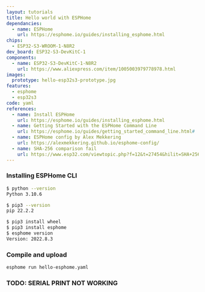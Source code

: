 ```yaml
---
layout: tutorials
title: Hello world with ESPHome
dependancies:
  - name: ESPHome
    url: https://esphome.io/guides/installing_esphome.html
chips:
  - ESP32-S3-WROOM-1-N8R2
dev_board: ESP32-S3-DevKitC-1
components:
  - name: ESP32-S3-DevKitC-1-N8R2
    url: https://www.aliexpress.com/item/1005003979778978.html
images:
  prototype: hello-esp32s3-prototype.jpg
features:
  - esphome
  - esp32s3
code: yaml
references:
  - name: Install ESPHome
    url: https://esphome.io/guides/installing_esphome.html
  - name: Getting Started with the ESPHome Command Line
    url: https://esphome.io/guides/getting_started_command_line.html#
  - name: ESPHome config by Alex Mekkering
    url: https://alexmekkering.github.io/esphome-config/
  - name: SHA-256 comparison fail
    url: https://www.esp32.com/viewtopic.php?f=12&t=27454&hilit=SHA+256+comparison+failed
---
```


### Installing ESPHome CLI

```sh
$ python --version
Python 3.10.6

$ pip3 --version
pip 22.2.2

$ pip3 install wheel
$ pip3 install esphome
$ esphome version
Version: 2022.8.3
```

### Compile and upload

```sh
esphome run hello-esphome.yaml
```

<!-- TODO: Serial print is not working -->
<h3 class="has-background-warning-light">TODO: SERIAL PRINT NOT WORKING</h3>
